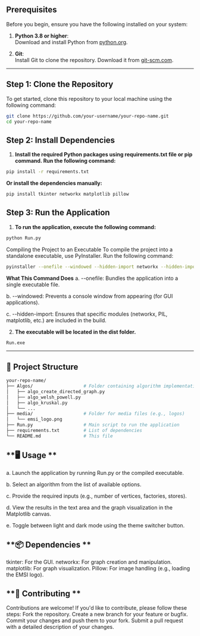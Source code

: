## **Prerequisites**
Before you begin, ensure you have the following installed on your system:

1. **Python 3.8 or higher**:  
   Download and install Python from [python.org](https://www.python.org/downloads/).

2. **Git**:  
   Install Git to clone the repository. Download it from [git-scm.com](https://git-scm.com/).

---

## **Step 1: Clone the Repository**
To get started, clone this repository to your local machine using the following command:

```bash
git clone https://github.com/your-username/your-repo-name.git
cd your-repo-name
```
## **Step 2: Install Dependencies**
1. **Install the required Python packages using requirements.txt file or pip command. Run the following command:**

```bash
pip install -r requirements.txt
```
**Or install the dependencies manually:**
```bash
pip install tkinter networkx matplotlib pillow
```

## **Step 3: Run the Application**
1. **To run the application, execute the following command:**

```bash
python Run.py
```

Compiling the Project to an Executable
To compile the project into a standalone executable, use PyInstaller. Run the following command:

```bash
pyinstaller --onefile --windowed --hidden-import networkx --hidden-import PIL --hidden-import matplotlib --hidden-import matplotlib.backends.backend_tkagg Run.py
```
**What This Command Does**
a. --onefile: Bundles the application into a single executable file.

b. --windowed: Prevents a console window from appearing (for GUI applications).

c. --hidden-import: Ensures that specific modules (networkx, PIL, matplotlib, etc.) are included in the build.

2. **The executable will be located in the dist folder.**
```bash
Run.exe
```
---

## **📂 Project Structure**
```bash
your-repo-name/
├── Algos/                   # Folder containing algorithm implementations
│   ├── algo_create_directed_graph.py
│   ├── algo_welsh_powell.py
│   ├── algo_kruskal.py
│   └── ...
├── media/                   # Folder for media files (e.g., logos)
│   └── emsi_logo.png
├── Run.py                   # Main script to run the application
├── requirements.txt         # List of dependencies
└── README.md                # This file
```

## **🖥️ Usage **
a. Launch the application by running Run.py or the compiled executable.

b. Select an algorithm from the list of available options.

c. Provide the required inputs (e.g., number of vertices, factories, stores).

d. View the results in the text area and the graph visualization in the Matplotlib canvas.

e. Toggle between light and dark mode using the theme switcher button.

## **📦 Dependencies **
tkinter: For the GUI.
networkx: For graph creation and manipulation.
matplotlib: For graph visualization.
Pillow: For image handling (e.g., loading the EMSI logo).

## **🤝 Contributing **
Contributions are welcome! If you'd like to contribute, please follow these steps:
Fork the repository.
Create a new branch for your feature or bugfix.
Commit your changes and push them to your fork.
Submit a pull request with a detailed description of your changes.

